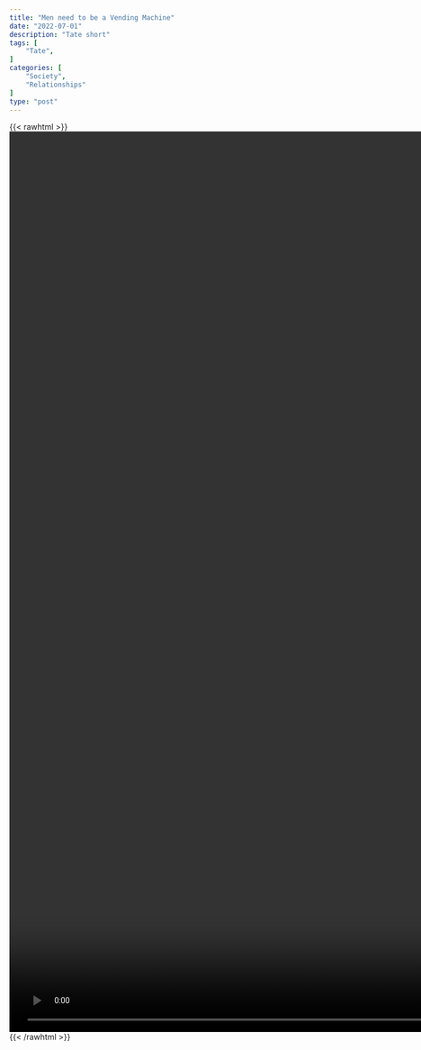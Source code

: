 ```yaml
---
title: "Men need to be a Vending Machine"
date: "2022-07-01"
description: "Tate short"
tags: [
    "Tate",
]
categories: [
    "Society",
    "Relationships"
]
type: "post"
---
```

{{< rawhtml >}}
    <video style="height:40vh;width:auto" overflow="hidden" controls>
        <source src="https://clips.dev00ps.com/Tate/WOMEN_DON%E2%80%99T_REALISE%E2%80%A6_shorts_andrewtate.mp4" type="video/mp4"> 
    </video>
{{< /rawhtml >}}

